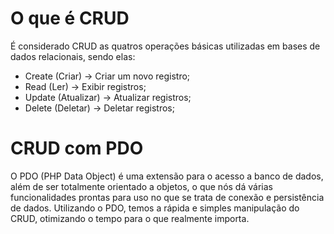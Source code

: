 # O que é CRUD
É considerado CRUD as quatros operações básicas utilizadas em bases de dados relacionais, sendo elas:
 - Create (Criar) -> Criar um novo registro;
 - Read (Ler) -> Exibir registros;
 - Update (Atualizar) -> Atualizar registros;
 - Delete (Deletar) -> Deletar registros;

# CRUD com PDO
O PDO (PHP Data Object) é uma extensão para o acesso a banco de dados, além de ser totalmente orientado a objetos, o que nós dá várias funcionalidades prontas para uso no que se trata de conexão e persistência de dados.
Utilizando o PDO, temos a rápida e simples manipulação do CRUD, otimizando o tempo para o que realmente importa.
